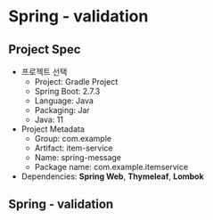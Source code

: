 # Spring - validation

## Project Spec
- 프로젝트 선택
    - Project: Gradle Project
    - Spring Boot: 2.7.3
    - Language: Java
    - Packaging: Jar
    - Java: 11
- Project Metadata
    - Group: com.example
    - Artifact: item-service
    - Name: spring-message
    - Package name: com.example.itemservice
- Dependencies: **Spring Web**, **Thymeleaf**, **Lombok**


## Spring - validation
